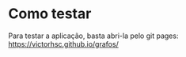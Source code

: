# Como testar
Para testar a aplicação, basta abri-la pelo git pages: https://victorhsc.github.io/grafos/ 